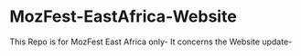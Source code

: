 # MozFest-EastAfrica-Website

This Repo is for MozFest East Africa only- 
It concerns the Website update-

